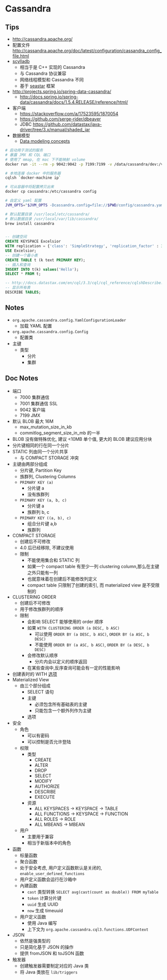 # Cassandra

## Tips
* http://cassandra.apache.org/
* 配置文件 http://cassandra.apache.org/doc/latest/configuration/cassandra_config_file.html
* [scylladb](http://www.scylladb.com/)
  * 相当于是 C++ 实现的 Cassandra
  * 与 Cassandra 协议兼容
  * 网络线程模型和 Cassandra 不同
  * 基于 [seastar](https://github.com/scylladb/seastar) 框架
* http://projects.spring.io/spring-data-cassandra/
  * http://docs.spring.io/spring-data/cassandra/docs/1.5.4.RELEASE/reference/html/
* 客户端
  * https://stackoverflow.com/a/17523595/1870054
  * https://github.com/serge-rider/dbeaver
  * JDBC https://github.com/datastax/java-driver/tree/3.x/manual/shaded_jar
* 数据模型
  * [Data modeling concepts](http://docs.datastax.com/en/cql/3.3/cql/ddl/dataModelingApproach.html)

```bash
# 启动用于测试的服务
# 暴露 JMX 和 CQL 端口
# 使用了 mmap, 在 mac 下不能映射 volume
docker run -it --rm -p 9042:9042 -p 7199:7199 -v /data/cassandra/dev:/var/lib/cassandra cassandra

# 本地连接 docker 中的服务器
cqlsh `docker-machine ip`

# 可从容器中将配置拷贝出来
docker cp cassandra:/etc/cassandra config

# 自定义 yaml 配置
JVM_OPTS="$JVM_OPTS -Dcassandra.config=file://$PWD/config/cassandra.yaml" cassandra -f

# 默认配置目录 /usr/local/etc/cassandra/
# 默认数据目录 /usr/local/var/lib/cassandra/
brew install cassandra

```

```sql

-- 创建空间
CREATE KEYSPACE Excelsior
WITH replication = {'class': 'SimpleStrategy', 'replication_factor' : 3};
USE Excelsior;
-- 创建一个最小表
CREATE TABLE t (k text PRIMARY KEY);
-- 插入和查询
INSERT INTO t(k) values('Hello');
SELECT * FROM t;

-- http://docs.datastax.com/en/cql/3.3/cql/cql_reference/cqlshDescribe.html
-- 显示所有表
DESCRIBE TABLES;

```

## Notes
* `org.apache.cassandra.config.YamlConfigurationLoader`
  * 加载 YAML 配置
* `org.apache.cassandra.config.Config`
  * 配置类
* 主键
  * 类型
    * 分片
    * 集群

## Doc Notes
* 端口
  * 7000 集群通信
  * 7001 集群通信 SSL
  * 9042 客户端
  * 7199 JMX
* 默认 BLOB 最大 16M
  * max_mutation_size_in_kb
  * commitlog_segment_size_in_mb 的一半
* BLOB 没有做特殊优化, 建议 <10MB 单个值, 更大的 BLOB 建议应用分块
* 分片键相同的行在同一个分片
* STATIC 列由同一个分片共享
  * 与 COMPACT STORAGE 冲突
* 主键由两部分组成
  * 分片键, Partition Key
  * 族群列, Clustering Columns
  * `PRIMARY KEY (a)`
    * 分片键 a
    * 没有族群列
  * `PRIMARY KEY (a, b, c)`
    * 分片键 a
    * 族群列 b, c
  * `PRIMARY KEY ((a, b), c)`
    * 组合分片键 a,b
    * 族群列
* COMPACT STORAGE
  * 创建后不可修改
  * 4.0 后已经移除, 不建议使用
  * 限制
    * 不能使用集合和 STATIC 列
    * 如果一个 compact table 有至少一列 clustering column,那么在主键之外只能有一列
    * 也就意味着在创建后不能修改列定义
    * compact table 只限制了创建的索引, 而 materialized view 是不受限制的
* CLUSTERING ORDER
  * 创建后不可修改
  * 用于修改族群列的顺序
  * 限制
    * 会影响 SELECT 能够使用的 order 顺序
    * 如果 `WITH CLUSTERING ORDER (a DESC, b ASC)`
      * 可以使用 `ORDER BY (a DESC, b ASC)`, `ORDER BY (a ASC, b DESC)`
      * 不能使用 `ORDER BY (a ASC, b ASC)`, `ORDER BY (a DESC, b DESC)`
    * 会修改默认顺序
      * 分片内会以定义的顺序返回
    * 在某些查询中,反序查询可能会有一定的性能影响
* 创建表时的 WITH [选项](http://cassandra.apache.org/doc/latest/cql/ddl.html#other-table-options)
* Materialized View
  * 由三个部分组成
    * SELECT 语句
    * 主键
      * 必须包含所有基础表的主键
      * 只能包含一个额外列作为主键
    * 选项
* 安全
  * 角色
    * 可以有密码
    * 可以控制是否允许登陆
  * 权限
    * 类型
      * CREATE
      * ALTER
      * DROP
      * SELECT
      * MODIFY
      * AUTHORIZE
      * DESCRIBE
      * EXECUTE
    * 资源
      * ALL KEYSPACES -> KEYSPACE -> TABLE
      * ALL FUNCTIONS -> KEYSPACE -> FUNCTION
      * ALL ROLES -> ROLE
      * ALL MBEANS -> MBEAN
  * 用户
    * 主要用于兼容
    * 相当于新版本中的角色
* 函数
  * 标量函数
  * 聚合函数
  * 处于安全考虑, 用户定义函数默认是关闭的, `enable_user_defined_functions`
  * 用户定义函数会运行在沙箱中
  * 內建函数
    * `cast` 类型转换 `SELECT avg(cast(count as double)) FROM myTable`
    * `token` 计算分片键
    * `uuid` 生成 UUID
    * `now` 生成 timeuuid
  * 用户定义函数
    * 使用 Java 编写
    * 上下文为 `org.apache.cassandra.cql3.functions.UDFContext`
* JSON
  * 依然是强类型的
  * 只是简化基于 JSON 的操作
  * 提供 fromJSON 和 toJSON 函数
* 触发器
  * 创建触发器需要制定对应的 Java 类
  * 将 Java 类放在 `lib/triggers`
